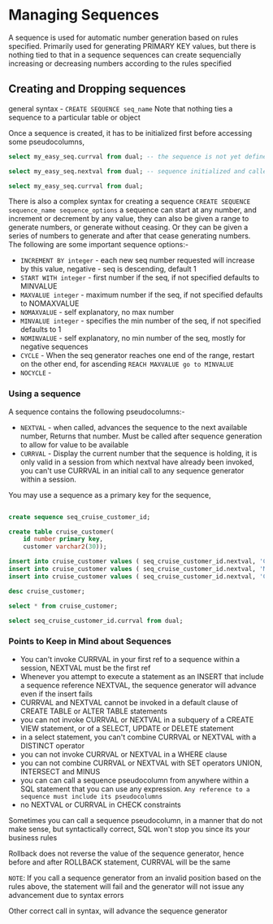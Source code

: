 # Managing Sequences

A sequence is used for automatic number generation based on rules specified. Primarily used for generating PRIMARY KEY values, but there is nothing tied to that in a sequence
sequences can create sequencially increasing or decreasing numbers according to the rules specified

## Creating and Dropping sequences

general syntax - `CREATE SEQUENCE seq_name`
Note that nothing ties a sequence to a particular table or object

Once a sequence is created, it has to be initialized first before accessing some pseudocolumns,

```sql
select my_easy_seq.currval from dual; -- the sequence is not yet defined

select my_easy_seq.nextval from dual; -- sequence initialized and called

select my_easy_seq.currval from dual;
```

There is also a complex syntax for creating a sequence
`CREATE SEQUENCE sequence_name sequence_options`
a sequence can start at any number, and increment or decrement by any value, they can also be given a range to generate numbers, or generate without ceasing. Or they can be given a series of numbers to generate and after that cease generating numbers.
The following are some important sequence options:-

- `INCREMENT BY integer` - each new seq number requested will increase by this value, negative - seq is descending, default 1
- `START WITH integer` - first number if the seq, if not specified defaults to MINVALUE
- `MAXVALUE integer` - maximum number if the seq, if not specified defaults to NOMAXVALUE
- `NOMAXVALUE` - self explanatory, no max number
- `MINVALUE integer` - specifies the min number of the seq, if not specified defaults to 1
- `NOMINVALUE` - self explanatory, no min number of the seq, mostly for negative sequences
- `CYCLE` - When the seq generator reaches one end of the range, restart on the other end, for ascending `REACH MAXVALUE go to MINVALUE`
- `NOCYCLE` -

### Using a sequence

A sequence contains the following pseudocolumns:-

- `NEXTVAL` - when called, advances the sequence to the next available number, Returns that number. Must be called after sequence generation to allow for value to be available
- `CURRVAL` - Display the current number that the sequence is holding, it is only valid in a session from which nextval have already been invoked, you can't use CURRVAL in an initial call to any sequence generator within a session.

You may use a sequence as a primary key for the sequence,

```sql

create sequence seq_cruise_customer_id;

create table cruise_customer(
    id number primary key,
    customer varchar2(30));

insert into cruise_customer values ( seq_cruise_customer_id.nextval, 'Combinenga');
insert into cruise_customer values ( seq_cruise_customer_id.nextval, 'Man Water');
insert into cruise_customer values ( seq_cruise_customer_id.nextval, 'Catrimah Richie');

desc cruise_customer;

select * from cruise_customer;

select seq_cruise_customer_id.currval from dual;
```

### Points to Keep in Mind about Sequences

- You can't invoke CURRVAL in your first ref to a sequence within a session, NEXTVAL must be the first ref
- Whenever you attempt to execute a statement as an INSERT that include a sequence reference NEXTVAL, the sequence generator will advance even if the insert fails
- CURRVAL and NEXTVAL cannot be invoked in a default clause of CREATE TABLE or ALTER TABLE statements
- you can not invoke CURRVAL or NEXTVAL in a subquery of a CREATE VIEW statement, or of a SELECT, UPDATE or DELETE statement
- in a select statement, you can't combine CURRVAL or NEXTVAL with a DISTINCT operator
- you can not invoke CURRVAL or NEXTVAL in a WHERE clause
- you can not combine CURRVAL or NEXTVAL with SET operators UNION, INTERSECT and MINUS
- you can can call a sequence pseudocolumn from anywhere within a SQL statement that you can use any expression. `Any reference to a sequence must include its pseudocolumns`
- no NEXTVAL or CURRVAL in CHECK constraints

Sometimes you can call a sequence pseudocolumn, in a manner that do not make sense, but syntactically correct, SQL won't stop you since its your business rules

Rollback does not reverse the value of the sequence generator, hence before and after ROLLBACK statement, CURRVAL will be the same

`NOTE`: If you call a sequence generator from an invalid position based on the rules above, the statement will fail and the generator will not issue any advancement due to syntax errors

Other correct call in syntax, will advance the sequence generator
